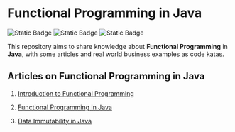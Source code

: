 # Functional Programming in Java

![Static Badge](https://img.shields.io/badge/date-2024-orange)
![Static Badge](https://img.shields.io/badge/java-14-blue)
![Static Badge](https://img.shields.io/badge/junit-5-blue)

This repository aims to share knowledge about **Functional Programming** in **Java**, with some articles and real world business examples as code katas.

## Articles on Functional Programming in Java

1. [Introduction to Functional Programming](articles/01-introduction-to-functional-programming.md)

2. [Functional Programming in Java](articles/02-functional-programming-in-java.md)

3. [Data Immutability in Java](articles/03-data-immutability-in-java)

[//]: # (3. [Functions as First-class citizens in Java]&#40;articles/03-java-functions-as-first-class-citizens.md&#41;)

[//]: # (4. [Lambda functions in Java]&#40;articles/04-java-lambda-functions.md&#41;)

[//]: # (5. [Functional Interfaces in Java]&#40;articles/05-java-functional-interfaces&#41;)

[//]: # (6. [Stream API in Java]&#40;articles/06-java-stream-api&#41;)

